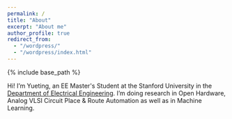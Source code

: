 ```yaml
---
permalink: /
title: "About"
excerpt: "About me"
author_profile: true
redirect_from: 
  - "/wordpress/"
  - "/wordpress/index.html"
---
```


{% include base_path %}

Hi! I’m Yueting, an EE Master's Student at the Stanford University in the [Department of Electrical Engineering](https://ee.stanford.edu/). I’m doing research in Open Hardware, Analog VLSI Circuit Place & Route Automation as well as in Machine Learning. 

